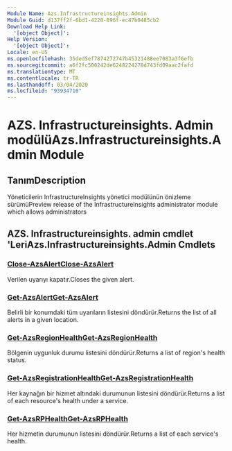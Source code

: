 ```yaml
---
Module Name: Azs.Infrastructureinsights.Admin
Module Guid: d137ff2f-6bd1-4220-896f-ec47b0485cb2
Download Help Link:
  '[object Object]': 
Help Version:
  '[object Object]': 
Locale: en-US
ms.openlocfilehash: 35ded5ef7874272747b45321488ee7083a3f6efb
ms.sourcegitcommit: a6f2fc500242de6248224278d743fd09aac2fafd
ms.translationtype: MT
ms.contentlocale: tr-TR
ms.lasthandoff: 03/04/2020
ms.locfileid: "93934710"
---
```

# <span data-ttu-id="c4c7e-101">AZS. Infrastructureinsights. Admin modülü</span><span class="sxs-lookup"><span data-stu-id="c4c7e-101">Azs.Infrastructureinsights.Admin Module</span></span>
## <span data-ttu-id="c4c7e-102">Tanım</span><span class="sxs-lookup"><span data-stu-id="c4c7e-102">Description</span></span>
<span data-ttu-id="c4c7e-103">Yöneticilerin InfrastructureInsights yönetici modülünün önizleme sürümü</span><span class="sxs-lookup"><span data-stu-id="c4c7e-103">Preview release of the InfrastructureInsights administrator module which allows administrators</span></span>  

## <span data-ttu-id="c4c7e-104">AZS. Infrastructureinsights. admin cmdlet 'Leri</span><span class="sxs-lookup"><span data-stu-id="c4c7e-104">Azs.Infrastructureinsights.Admin Cmdlets</span></span>
### [<span data-ttu-id="c4c7e-105">Close-AzsAlert</span><span class="sxs-lookup"><span data-stu-id="c4c7e-105">Close-AzsAlert</span></span>](Close-AzsAlert.md)
<span data-ttu-id="c4c7e-106">Verilen uyarıyı kapatır.</span><span class="sxs-lookup"><span data-stu-id="c4c7e-106">Closes the given alert.</span></span>

### [<span data-ttu-id="c4c7e-107">Get-AzsAlert</span><span class="sxs-lookup"><span data-stu-id="c4c7e-107">Get-AzsAlert</span></span>](Get-AzsAlert.md)
<span data-ttu-id="c4c7e-108">Belirli bir konumdaki tüm uyarıların listesini döndürür.</span><span class="sxs-lookup"><span data-stu-id="c4c7e-108">Returns the list of all alerts in a given location.</span></span>

### [<span data-ttu-id="c4c7e-109">Get-AzsRegionHealth</span><span class="sxs-lookup"><span data-stu-id="c4c7e-109">Get-AzsRegionHealth</span></span>](Get-AzsRegionHealth.md)
<span data-ttu-id="c4c7e-110">Bölgenin uygunluk durumu listesini döndürür.</span><span class="sxs-lookup"><span data-stu-id="c4c7e-110">Returns a list of region's health status.</span></span>

### [<span data-ttu-id="c4c7e-111">Get-AzsRegistrationHealth</span><span class="sxs-lookup"><span data-stu-id="c4c7e-111">Get-AzsRegistrationHealth</span></span>](Get-AzsRegistrationHealth.md)
<span data-ttu-id="c4c7e-112">Her kaynağın bir hizmet altındaki durumunun listesini döndürür.</span><span class="sxs-lookup"><span data-stu-id="c4c7e-112">Returns a list of each resource's health under a service.</span></span>

### [<span data-ttu-id="c4c7e-113">Get-AzsRPHealth</span><span class="sxs-lookup"><span data-stu-id="c4c7e-113">Get-AzsRPHealth</span></span>](Get-AzsRPHealth.md)
<span data-ttu-id="c4c7e-114">Her hizmetin durumunun listesini döndürür.</span><span class="sxs-lookup"><span data-stu-id="c4c7e-114">Returns a list of each service's health.</span></span>

